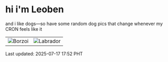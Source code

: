 # hi i'm Leoben

and i like dogs—so have some random dog pics that change whenever my CRON feels like it

|  |  |
|--------|----------|
| ![Borzoi](https://random-dog-vercel.vercel.app/api/random-borzoi?v=1752745958) | ![Labrador](https://random-dog-vercel.vercel.app/api/random-labrador?v=1752745958) |

Last updated: 2025-07-17 17:52 PHT
